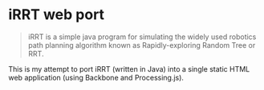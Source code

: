iRRT web port
=============

> iRRT is a simple java program for simulating the widely used robotics path planning algorithm known as Rapidly-exploring Random Tree or RRT.

This is my attempt to port iRRT (written in Java) into a single static HTML web application (using Backbone and Processing.js).
